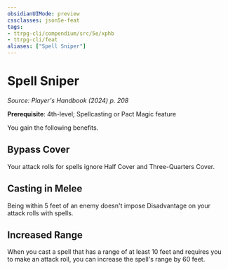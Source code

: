 ```yaml
---
obsidianUIMode: preview
cssclasses: json5e-feat
tags:
- ttrpg-cli/compendium/src/5e/xphb
- ttrpg-cli/feat
aliases: ["Spell Sniper"]
---
```

# Spell Sniper
*Source: Player's Handbook (2024) p. 208*  

**Prerequisite**: 4th-level; Spellcasting or Pact Magic feature

You gain the following benefits.

## Bypass Cover

Your attack rolls for spells ignore Half Cover and Three-Quarters Cover.

## Casting in Melee

Being within 5 feet of an enemy doesn't impose Disadvantage on your attack rolls with spells.

## Increased Range

When you cast a spell that has a range of at least 10 feet and requires you to make an attack roll, you can increase the spell's range by 60 feet.